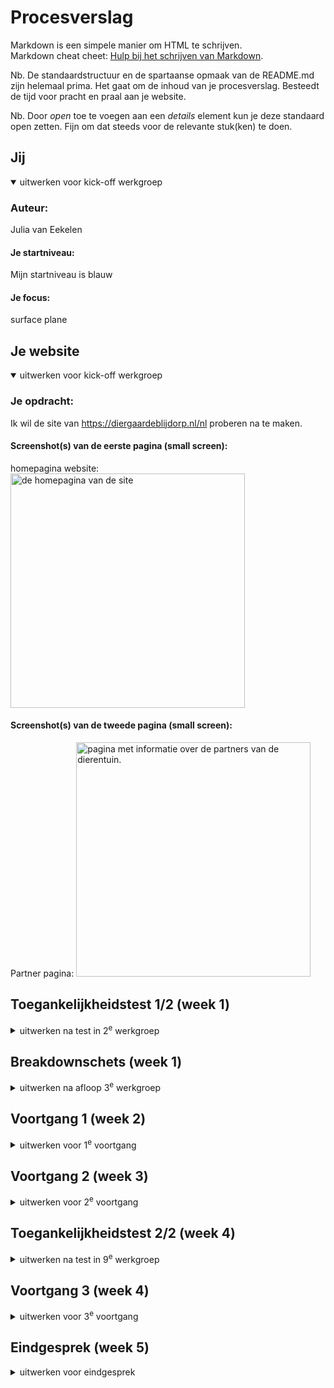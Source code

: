# Procesverslag
Markdown is een simpele manier om HTML te schrijven.  
Markdown cheat cheet: [Hulp bij het schrijven van Markdown](https://github.com/adam-p/markdown-here/wiki/Markdown-Cheatsheet).

Nb. De standaardstructuur en de spartaanse opmaak van de README.md zijn helemaal prima. Het gaat om de inhoud van je procesverslag. Besteedt de tijd voor pracht en praal aan je website.

Nb. Door *open* toe te voegen aan een *details* element kun je deze standaard open zetten. Fijn om dat steeds voor de relevante stuk(ken) te doen.





## Jij

<details open>
  <summary>uitwerken voor kick-off werkgroep</summary>

  ### Auteur:
 Julia van Eekelen

  #### Je startniveau:
  Mijn startniveau is blauw

  #### Je focus:
  surface plane
 
</details>





## Je website

<details open>
  <summary>uitwerken voor kick-off werkgroep</summary>

  ### Je opdracht:
 Ik wil de site van https://diergaardeblijdorp.nl/nl proberen na te maken. 
 
  #### Screenshot(s) van de eerste pagina (small screen): 
  homepagina website:
  <img src="readme-images/homepagina-blijdorp.JPG" width="375px" alt="de homepagina van de site">

  #### Screenshot(s) van de tweede pagina (small screen):
  Partner pagina:
  <img src="readme-images/partnerpagina.JPG" width="375px" alt="pagina met informatie over de partners van de dierentuin.">
 
</details>



## Toegankelijkheidstest 1/2 (week 1)

<details>
  <summary>uitwerken na test in 2<sup>e</sup> werkgroep</summary>

  ### Bevindingen
  Lijst met je bevindingen die in de test naar voren kwamen:
  - Niet alle afbeeldingen hebben een alt tekst, wat niet handig is voor mensen met een screenreader
  - De headings zijn logisch, er is maar 1 h1 op een pagina en voor de rest is er h2/h3 gebruikt
  - De dark-mode wordt op de site niet echt goed ondersteund, zommige dingen gaan wel mee en andere weer niet
  - De animaties, daar gebeurd niet echt iets mee als je de reduced motion aanklikt, dit blijft gewoon hetzelfde wat niet echt fijn is voor mensen die hier gevoelig voor zijn. 
  - Er is genoeg ruimte om alles te bedienen als je de site bekijkt op mobiel
  - met de screenreader wordt alles goed aangegeven en worden de headings en linkjes allemaal goed vertelt en worden de linkjes ook uitgeklapt waar het nodig is. 

</details>


## Breakdownschets (week 1)

<details>
  <summary>uitwerken na afloop 3<sup>e</sup> werkgroep</summary>

  ### de hele pagina: 
  <img src="readme-images/breakdownpagina.jpg" width="375px" alt="breakdown van de hele partner pagina">
  <img>

  ### dynamisch deel (bijv menu): 
  <img src="readme-images/breakdownmenu.jpg" width="375px" alt="breakdown van een het menu">

  ### wellicht nog een dynamisch deel (bijv filter): 
  
</details>


## Voortgang 1 (week 2)

<details>
  <summary>uitwerken voor 1<sup>e</sup> voortgang</summary>

  ### Stand van zaken
 Het was weer even inkomen, het was namelijk el echt een tijdje geleden dat ik bezig ben geweest met code. 
 Voor mijn gevoel ging het opzetten van het bestand wel goed en de basis met de structuur ging wel goed (ookal weet ik nogsteeds niet of ik alles juist heb gebruikt.) 

 Als eerste vond ik het moeilijk om een goede site te vinden, dus daar ging het eigenlijk al mis. De site die ik nu heb gekozen vind ik wel heel leuk maar er zitten ook wel veel animaties in dus dat gaat nog wel een uitdaging worden. 

 Het eerste waar ik tegenaan ben gelopen is de tekst over afbeeldingen zetten, ik heb veel gegoogled en daar kwam ik wel dingen tegen die mogelijk waren maar ik wist niet zeker of ik het allemaal mag gaan gebruiken (dit ga ik dan ook zeker even navragen). 
 
 Eigenlijk heb ik voor de eerste voortgangsgesprekken vooral een basis opgezet en het nog simpel gehouden en heb ik vragen opgeschreven waardoor ik hopelijk verder kan gaan werken. 

 De scroll image had ik wel al toegevoegd, deze had ik namelijk al een keer gebruikt bij internetstandaarden dus ik wist hoe ik dat moest doen. Ookal was dit ook wel weer even kijken naar de code en wat puzzelen omdat ik eerst de border radius op het hele scroll gedeelte had gezet en niet op de images waardoor het er gek uit zag. Maar toen kwam ik er ook zelf wel snel achter dat ik de border radius alleen op de afbeeldingen moest zetten. 


  ### Agenda voor meeting
  samen met je groepje opstellen

  | student 1      | student 2          | student 3    | 
  | ---            | ---                | ---          | 
  | dit bespreken  | en dit             | en ik dit    | 
  | en dat ook nog | dit als er tijd is | nog een punt | 
  | ...            | ...                | ...          | 

  Ik heb het gehad over:
  - Hoe ik tekst over een afbeelding moest plaatsen --> Dit was een vraag die meerdere personen uit mijn groepje had, dus daar hadden we allemaal dus wat aan. 
  - Hoe ik verschillende animaties kon gaan aanpakken en op wat ik zou moeten zoeken.
  - Hoe ik doormiddel van knoppen (pijltje vooruit, pijltje achteruit) door verschillende afbeeldingen kon klikken --> dit was ook een vraag die we als groep hadden, dus meer personen hadden hier wat aan. 


  ### Verslag van meeting
  hier na afloop snel de uitkomsten van de meeting vastleggen:

  De meeting vond ik zelf wel heel handig om vragen te stellen en zo hopelijk weer verder te kunnen werken. 

  Ik heb genoeg tijd gekregen om mijn vragen te stellen en er samen even naar te kijken wat ik heel fijn vond. 
  Er werd gelijk gekeken hoe ik het zou kunnen gaan aanpakken en welke hulpmiddelen (sites) ik zou kunnen gebruiken om een idee te krijgen hoe mijn
  code eruit zou moeten gaan zien. 

  Ik had namelijk moeite met tekst over de afbeelding te zetten en toen werd er gelijk gezegd dat dit nog uitgelegd ging worden in de les en werd er een linkje van w3schools gestuurd zodat ik daar alvast naar kon kijken. 
  Ook heb ik nog meer vragen kunnen stellen over animaties die in mijn site zitten en hebben we daar samen ook even naar gekeken en werd er gezegt dat we hier samen nog even naar konden kijken, dus dat zorgde wel voor geruststelling aangezien ik echt dacht dat het mij nooit zou gaan lukken. 

  - Ik vond het fijn dat we met een groepje ook naar elkaars werk konden kijken, als je dan tegen dezelfde problemen aanloopt kun je daar samen naar kijken en samen kijken hoe je het zou moeten oplossen.
  - Fijn moment om je vragen te kunnen stellen en kijken of je een beetje op schema ligt.
  - Goed geholpen, ze gingen gelijk kijken of ze konden helpen en als ze het niet wisten gingen ze er even verder onderzoek naar doen om je uiteindelijk toch wel te kunnen helpen. 

  
  
</details>



## Voortgang 2 (week 3)

<details>
  <summary>uitwerken voor 2<sup>e</sup> voortgang</summary>

  ### Stand van zaken
  hier dit ging goed & dit was lastig (neem ook screenshots op van delen van je website en code)

Deze week kwam ik nogsteeds voor dezelfde uitdagingen te staan als de week daarvoor. Alleen heb ik deze week dus meer informatie gekregen in de les over tekst over een afbeelding positioneren.
 In de les kregen we hier namelijk theorie over en daar heb ik de opdrachten ook van gemaakt omdat dit dus ook veel voorkomt in mijn site. 
 
 Het is uiteindelijk deze week gelukt op de 3 afbeeldingen die onder elkaar staan goed te zetten met de tekst erover heen. Alleen vroeg ik mij af of het wel helemaal klopte en of ik het wel goed had neergezet, ik had namelijk gewerkt met een section met daarin articles en ik wist niet zeker of deze articles wel klopte. Ook had ik de verschillende elementen in de articles op een bepaalde manier aangeroepen en ik wist ook niet of dit de goede manier was. Dit heb ik toen aan Ivo gevraagd en hij heeft even naar mijn code gekeken en verteld dat de manier die ik had wel kon maar dat er wel iets aan verbeterd kon worden. Deze verbetering lag niet in mijn CSS, maar in de HTML. De articles waren namelijk niet echt logisch en hij zei dat ik het beter kon gaan veranderen naar een ul met li. 
 Hier ben ik dan ook mee aan de slag gegaan en dit ging eigenlijk ook wel goed.
  
  Alleen liep ik tegen een klein probleempje aan dat de bovenste afbeelding weer groter was dan de rest en dat de afbeeldingen meer rechts uitgelijnd waren waardoor er aan de rechterkant dus een stukje witruimte kwam, dit vond ik best gek omdat ik niet gebruik heb gemaakt van padding of een margin. Uiteindelijk na wat dingen geprobeerd te hebben zoals proberen de content in het midden te plaatsen, heb ik de padding op 0 gezet en daardoor veranderde hij dus goed en stonden de 3 blokjes weer goed op hun plek. 

Daarna ben ik nog gaan uitzoeken hoe ik de zwarte overlay over de afbeeldingen kon krijgen maar hier ben ik nogsteeds niet achter gekomen hoe dit moest. Ik heb aan Bregje gevraagd in de les hoe ik dat zou kunnen aanpakken en ik heb geprobeerd om met het pseudo element ::before te werken, alleen werkte het niet toen ik dat probeerde. Er kwam helemaal niks tevoorschijn op mijn website. Ook heb ik nog iets met div geprobeerd en ook dit werkte niet. Toen zat ik er wel even doorheen en had ik er niet echt veel zin meer in. 
Daarom ben ik weer verder gegaan naar wat anders, het is namelijk ook gelukt om de tekst over mijn scroll images te plaatsen, dus hier ben ik wel heel erg blij mee dat dat is gelukt. Ook dit was wel even proberen met de posities van de tekst maar dit was ook wel weer snel gelukt. 

Toen ben ik nog gaan kijken naar het menu van de site en ik heb wat dingen opgezocht op w3schools, maar ik kwam nog niet echt iets vergelijkbaars tegen dus hier moet ik nog even verder naar gaan kijken, maar dat leek mij iets te moeilijk en te lang om nog uit te gaan zoeken. 

  ### Agenda voor meeting
  samen met je groepje opstellen

  | student 1      | student 2          | student 3    | student 4        |
  | ---            | ---                | ---          | ---              |
  | dit bespreken  | en dit             | en ik dit    | en dan ik dat    |
  | en dat ook nog | dit als er tijd is | nog een punt | dit wil ik zeker |
  | ...            | ...                | ...          | ...              |

  vragen: 

  - Hoe krijg ik de zwarte gloed over de pagina's (dingen geprobeerd maar kom er niet uit).
  - Mag ik het 1e plaatje als background image doen?
  - Wat kan ik zoeken om een begin te maken aan de animatie (van de partners).
  - Hoe krijg ik de zwarte overlay precies de maat van mijn li?
  - Hoe krijg ik de zwarte overlay over het 1e plaatje (geprobeerd om de manier waarop het nu was gelukt, maar nu lukt het niet)
  - Hoe kan ik het beste het onderste stuk aanpakken?
  - Ik kan de vormen op de achtergrond nogsteeds niet vinden.
  - Hoe krijg ik de buttons in het midden met de gradient? 
 


  ### Verslag van meeting
  hier na afloop snel de uitkomsten van de meeting vastleggen

  - punt 1
  - punt 2
  - nog een punt
- ...

</details>





## Toegankelijkheidstest 2/2 (week 4)

<details>
  <summary>uitwerken na test in 9<sup>e</sup> werkgroep</summary>

  ### Bevindingen
  Lijst met je bevindingen die in de test naar voren kwamen (geef ook aan wat er verbeterd is):

</details>





## Voortgang 3 (week 4)

<details>
  <summary>uitwerken voor 3<sup>e</sup> voortgang</summary>

  ### Stand van zaken

Ik ben wel weer geprobeerd om verder te komen met mijn code. In mijn hoofd heb ik het wel al een beetje opgegeven omdat ik nog best veel moet doen. 

Ik ben bezig geweest met animaties, namelijk mijn images die bewegen op de partnerpagina. dit is grotendeels gelukt alleen gaat het niet oneindig door en komt er op een gegeven moment een wit vlak als alle afbeeldingen langs zijn geweest. Ik heb gevraagd in de les waar dit aan kan liggen en heb dat ook geprobeerd alleen is het probleem er nogsteeds, ik ga het daarom nog wel een keer vragen en kijken of ik er samen met de docent of de studentenassistenten uit ga komen. 

Daarnaast heb ik ook de animatie toegevoegd dat mijn tekst in beeld schuift als je er naartoe scrollt. Dit was best makkelijk te doen omdat ik de voorbeeldcode hiervoor had gekregen en dit ook gelijk werkten. Ik moest alleen even kijken op welke elementen ik dit moest gaan toepassen. 

Daarnaast ben ik nu in de eerste les van de week ook bezig geweest met het maken van mijn hamburgermenu icoon, deze code heb ik gebruikt van een oefening die op dlo stond. Eerst werkte het niet omdat het helemaal niet te zien was maar met wat hulp kwam het icoontje toch wel tevoorschijn. 
Toen was er nog het probleem dat het button element maar onder 1 streepje stond en ik kreeg dit niet weg. Na het vragen aan een studentassistent en wat zelf te proberen en toe te voegen heb ik het zelf gefixt, maar ik wel echt blij mee was. 
Dus ik ben echt wel blij dat dat het doet!!!

Daarna kwam het lastigste gedeelte namelijk het hamburgermenu maken. Hier ben ik echt heel lang mee bezig geweest. Ik heb de voorbeelden uit de les erbij gepakt en zelf voorbeelden gezocht op youtube en codepen en heb ook verschillende dingen met code geprobeerd en sommige werkten ook wel, maar ik wist niet zeker of ik die code zomaar kon gebruiken dus heb ik dat weer verwijderd. Nu is het dus nogsteeds niet gelukt en daar baal ik wel een beetje ben ook omdat ik daar best wel wat tijd heb ingestopt.

Omdat dat niet werkte ben ik maar bezig gegaan met het maken van een begin van mn 2e pagina. Dit ging eigenlijk best wel goed ook omdat ik al veel heb geofend met code op de andere pagina dus ik merkte wel dat ik al sneller wist hoe ik het moest gaan aanpakken. 
Het beginnetje ging dus best goed en snel, alleen moet ik nu beginnen met het maken van een carousel met buttons. Hiervoor had ik van de studentassistenten ook een linkje van codepen gekregen van Sanne, waar dus de code staat hoe ik het moest aanpakken alleen na dit ook bekeken, aangepast en geprobeerd te hebben werkten het niet. 
Daarna heb ik nog een poging gedaan om het aan Chatgpt te vragen maar hier kwam ik na meerdere pogingen ook niet verder. De plaatjes blijven namelijk onder elkaar staan en komen niet in het carousel blokje. Dit ga ik morgen ook maar na vragen denk ik. De buttons kwamen namelijk wel tevoorschijn alleen de images werkten niet mee, geen idee waarom niet. 

Nu ga ik nog verder met de opzet van de html van mijn 2e pagina en ga ik morgen weer een poging wagen aan de moeilijke dingen. 

vragen:
- hamburgermenu
- carousel met buttons
- achtergrond bubbels
- carousel met timer en automatisch verschuivende plaatjes
- hoe krijg ik de blokjes van de dieren naast elkaar?
- Ik heb een Id gebruikt (nieuws h2) mag dit? is er een andere manier?


  ### Agenda voor meeting
  samen met je groepje opstellen

  | student 1      | student 2          | student 3    | student 4        |
  | ---            | ---                | ---          | ---              |
  | dit bespreken  | en dit             | en ik dit    | en dan ik dat    |
  | en dat ook nog | dit als er tijd is | nog een punt | dit wil ik zeker |
  | ...            | ...                | ...          | ...              |


  ### Verslag van meeting
  hier na afloop snel de uitkomsten van de meeting vastleggen

  - Er is geholpen met het naast elkaar zetten van elementen, ik snapte namelijk niet dat het niet werkten omdat ik het op andere delen van de pagina ook heb laten werken, maar dit was nu gelukt.
  - Ook is er meegekeken naar van plaatjes op de partner pagina die uit zichzelf bewegen dat het niet doorliep en er uiteindelijk dus een heel wit valk naar voren kwam, maar hier kwamen we samen ook niet uit wat wel jammer was.
  - Dan heb ik gevraagd over een onderdeel op de pagina van de homepagina waar als de plaatjes veranderd er ook een pijltje inspringt bij de tekst en dit steeds veranderd, hier heb ik akkoord voor gekregen om dit te skippen en niet te doen, wat ik wel fijn vond want dat vond ik ook wel echt lastig en kwam ik niet uit.
  - Dan heb ik nog hulp gevraagd voor de carroussels alleen kreeg ik hier alleen een aanpak van terug en die had ik ook al gebprobeerd, dus vond het wel jammer dat daar niet samen naar gekeken werd. 

</details>


## Eindgesprek (week 5)

<details>
  <summary>uitwerken voor eindgesprek</summary>

  Eigenlijk had ik het deze week, maar ook vorige week al een klein beetje opgegeven omdat ik nog best veel dingen moest doen en ik problemen had met het hamburgermenu en mijn carroussels, dit lukte niet en heb ik veel tijd in gestoken, waardoor ik dus veel tijd daarin heb gestopt en dus tijd heb verloren om aan de andere dingen te werken. 
  
  Ik had de moet nog niet opgegeven, ik wilde namelijk wel zo ver mogelijk komen om voor de herkansing minder te gaan moeten doen. 

  Toen ik uiteindelijk voor de zoveelste keer aan het werk was aan dat stomme carroussel heb ik het opgegeven en laten liggen zodat ik de rest van mijn pagina nog wel af kon gaan maken en daar de tijd in te steken. 
  Hier gingen ook wel echt een paar dingen mis, maar uiteindelijk ging dit wel soepeler dan dat carroussel wat ik wel fijn vond. 

  Ook heb ik deze week mijn hamburgermenu een soort van laten werken en vormgegeven waar ik wel heel blij mee was omdat ik hier ook best wel moeite mee had omdat ik veel dingen had geprobeerd maar het niet werkten. 

  Als laatste was ik bezig geweest met het nieuwsbrief stukje, wat eigenlijk wel makkelijk ging en ik daar zelf wel voor kon zorgen dat dat er goed uit ging zien dus dat vond ik fijn. 

  Dan als laatste ben ik nog bezig geweest met mn footer en dat ging ook even helemaal fout, ik had namelijk een ul aangemaakt met li maar ik had deze li geen a gegeven wat wel moest. 
  Ook wilde ik de linkjes die in de ul stonden naast elkaar uitlijnen dus ik dacht dat ik dat moest doen met display flex en dan flex wrap wrap maar dat deed het niet en ik snapte er helemaal niks van, na veel dingen geprobeerd te hebben heb ik ze in een div geplaatst en toen werkte het wel. 
  Maar toen kwam ik ergens achter op de blijdorp site zelf hadden ze namelijk gebruik gemaakt van een grid en grid columns dus heb ik dit ook geprobeerd en dit werkten, teon dit werkten heb ik de div weggehaald en heb ik het aan de ul gekoppeld.
  Het duurde ook even voordat dat het deed, maar uiteindelijk is dat nog gelukt, wat ik wel heel fijn vond. 

  Ook had ik geen tijd meer om het laatste deel te maken van de footer met de social media enzo. 

  ### Je uitkomst - karakteristiek screenshots:
  


  ### Dit ging goed/Heb ik geleerd: 

Ik heb geleerd hoe ik tekst over images heen moet plaatsen, aan het begin lukte dit niet en had ik er wel moeite mee, maar na de les die we erover hadden gehad ben ik met mijn eigen code aan de slag gegaan en werkte dit eigenlijk goed. Daar ben ik wel blij mee omdat ik dit veel moest toepassen op mijn pagina. 

Ook hebben ik geleerd om verschillende elementen aan te spreken in mijn css met bijvoorbeeld nth-of-type, dit had ik nog nooit eerder gebruikt en dit heb ik dus ontdekt. Uiteindelijk heb ik dit best veel toegepast en vond ik dit een fijne manier omdat ik dan niet voor elk ding een andere class moest aanmaken. 

Ook heb ik geleerd om te werken met gradient, ik had namelijk vlakken en buttons die een gradient achtergrond hadden, ik wist helemaal niet dat dit kon en wist daarom ook niet hoe ik dit moest gaan toepassen maar toen heb ik via w3schools gezien hoe dat moest en heb ik via daar de achtergronden met een gradient gemaakt wat ik wel heel cool vond. 


  ### Dit was lastig/Is niet gelukt:
 Ik vond veel lastig tijdens het coderen, ookal heb ik veel veel nieuwe dingen geleerd en ooknieuwe dingen gecodeerd. 
 Als eerste had ik best wel veel moeite met het hamburgermenu, ik heb echt heel veel pogingen gedaan en naar de voorbeeld code gekeken en ook nog gekeken naar andere voorbeelden die ik kon vinden, maar niks werkte. Dat moet ik natuurlijk iets niet goed doen maar kwam er ook niet uit wat er niet klopten. Ook heb ik Chatgpt gevraagd maar ook met dit kwam ik er niet uit. 
 
 Uiteindelijk is het wel gelukt alleen werkt het nog niet helemaal goed, als ik namelijk het hele menu maak dan zijn er op het einde sommige links gewoon niet te zien en stopt het menu gewoon en ook heb ik meerdere dingen geprobeerd om dit op te lossen zoals de height aanpassen maar ook dit werkt niet. 

 Daarnaast heb ik in mijn homepgaina dus 2 carroussels nodig, ik heb echt zoveel geprobeerd maar kwam er maar niet uit waarom het bij mij niet lukte. Ik heb het voorbeeld meerdere keren bekeken en uitgevoerd, heb geprobeerd youtube tutorials te bekijken en heb gekeken naar code van vrienden en ook na dit proberen gebeurde er gewoon niks. De images stonden gewoon nog op de zelfde plek. Dus ik snap niet hoe dit dan moet. 

 Daarnaast moest ik ook nog een keer mijn images op autoplay hebben en hier heb ik dus ook youtube video's van gekeken en heb ik code voorbeelden opgezocht op codepen maar ook dit kreeg ik niet voor elkaar, want deze moet net zoals de carroussels ook een timer hebben aan de bovenkant. 

 Ook had ik wel moeite met het vinden van de animatie die ik moest plaatsen om de verschillende plaatjes automatisch te laten bewegen, maar teon ik dit had gevonden vond ik het wel heel vet om te zien dat je dat gewoon met code kan maken. 

 Wat ook niet is gelukt, zijn de waves die je zou moeten zijn als je scrollt naar beneden waar blokjes dan van een wave weer recht worden, hier heb ik eerlijk gezegd nog helemaal niet naar gekeken want daar had ik geen tijd voor. 

 Ook had ik geen tijd voor de surfaceplane en de light en darkmode. 


 ## Herkansing

 Omdat het mij niet gelukt was om optijd mijn website af te maken heb ik dus een herkansing nodig voor dit vak. 
 Ik ben na het eindgesprek meeteen bezig geweest met het verbeteren van mijn footer, het logo die ik had gebruikt was namelijk niet van goede kwaliteit en had niet de goede kleur dus toen ben ik samen met een klasgenootje hier nog even gaan kijken en is het gelukt op dit op te lossen en het zo erin te zetten zodat het er goed uit zag en ik er tevreden mee was. 

 Daarna kwam de 2e klus, ik had namelijk een div gebruikt in mijn ul en ik kwam erachter in de validator dat dat dus niet mag alleen omdat ik het toch al had opgegeven had ik dat toen niet meer verbeterd in mijn gesprek kwam dit ook naar voren dus hier ben ik dan ook mee bezig geweest. Ik heb de div weggehaald en het anders vormgegeven zonder een div te gebruiken. Nu lukt het niet meer om de onderste linkjes naast elkaar te krijgen want dan verdwijnen ze steeds uit het hamburgermenu maar ik ga hier later nog even naar kijken want ik was hier best weer lang mee bezig omdat het even uitvogelen was hoe ik het dan ging doen ook met de css als de div weg was maar dit is uiteindelijk wel gelukt, alleen dus de laatste linkjes nog naast elkaar.

 Daarna ben ik bezig gegaan met het maken van een darkmode, hiervoor ben ik weer eve terug gegaan naar dlo om te kijken hoe dit ookalweer in elkaar zat en heb ik ook even op de voorbeelden van codepen gekeken en ik heb ervoor gekozen om het gewoon door het systeem/ instelling te laten bepalen, dus als iemand die in darkmode heeft staan dat de pagina dan veranderd. Ik wilde het eerst doen door een knap maar dit leek mij net zo makkelelijk hoe ik het nu heb gedaan.
 Ik heb zelf mijn laptop in darkmode gezet en zo gekeken wat ik wilde veranderen als het in darkmode werd gezet, omdat er op de website van blijdorp eigenlijk niet veel veranderd wilde ik dat je bij mijn "eigen" site wel echt een verandering zag, dit ging best makkelijk met coderen eigenlijk.

 Een andere dag ben ik weer even gaan kijken naar dat carousel wat ik echt steeds niet voor elkaar heb gekregen, ik heb toen svg toegevoegd aan de buttons zodat je ook echt de pijltjes zag als je naar de volgende afbeelding wil gaan. Daarnaast heb ik voor dit stukje weer gekeken naar de codepen voorbeeld en heb dit toegepast op mijn eigen code maar dit lukte weer niet en je zag het weer niet dus toen heb ik veel gebruik gemaakt van de hulp van chatgpt en heb ik veel dingen gevraagd zodat het uiteindelijk wel heeft gewerkt. Alleen moet ik nog even kijken of dat ik het zo wil houden of dat ik toch de manier van de codepen voorbeeld wil gaan volgen, dus ik kan hier later nog even op terug komen. Ik heb nu namelijk gewoon img elementen onder elkaar staan en heb het niet in een ul staan. 
 Ook heb ik diezelfde dag nog gekeken naar het autoplay die ik nodig heb op een ander stukje met afbeeldingen alleen was dit ook niet gelukt na een paar keer proberen heb ik de moed opgegeven en ben ik er mee gestopt ook omdat ik dacht dat ik er later wel op terug zou komen. 

 Vandaag (28 december) ben ik weer gaan kijken naar de vormgeving en ben ik bezig geweest met de overlay op sommige afbeeldingen de scroll afbeeldingen moesten namelijk 3 verschillende kleuren ik had hier al een keer een begin aan gemaakt maar toen kwam de kleur niet naar voren nu heb ik het nog een keer geprobeerd en het lukte ik had namelijk nog een keer naar de code die ik een keer al had gebruikt voor een andere overlay gekeken en toen ben ik gewoon wat dingen gaan proberen en uiteindelijk was het gelukkig wel gelukt en bleek het niet zo moeilijk te zijn. 

Ik ben weer bezig geweest met de carousels vandaag (29 december), ik heb ervoor gezorgd dat de autoplay afbeeldingen het doen en dat mijn 2e carousel aan de onderkant van de pagina met de buttons het ook doen. Als eerste ben ik bezig geweest met de autoplay afbeeldingen, ik had het opzetje al eerder gemaakt ik moest alleen nog de javascript toepassen aan het stukje en toen ik dat had gedaan werkte het (met hulp van chatgpt) en was ik daar wel heel blij. Daarna ben ik bezig gegaan met mijn 2e carousel met buttons. Omdat ik dat al een keer eerder had gedaan ging mij dit wel gemakkelijker af alleen liep ik ook wel tegen een paar dingen weer aan. Als eerste was ik vergeten om in de javscript mijn buttons goed aan te roepen ik was namelijk de punten voor de class namen vergeten waardoor het natuurlijk niet werkte want die punt hoort erbij als je iets een class gaf. Nou toen ik hier achter kwam werkte het klikken van de buttons wel alleen stonden de afbeeldingen nu onder elkaar en niet in 1 container. Dus toen heb ik een div aangemaakt waardoor ik er een width en height aan kon geven waardoor de afbeeldingen op dezelfde plek kwamen te staan. 
 

## Bronnenlijst

<details open>
  <summary>continu bijhouden terwijl je werkt</summary>

  Nb. Wees specifiek ('css-tricks' als bron is bijv. niet specifiek genoeg). 
  Nb. ChatGpT en andere AI horen er ook bij.
  Nb. Vermeld de bronnen ook in je code.

  1. https://fonts.adobe.com/fonts/montserrat
  2. https://www.w3schools.com/howto/howto_css_image_text.asp  "hoe zet je tekst over een afbeelding"
  3. https://www.w3schools.com/css/css3_gradients.asp " gradient als background color"
  4. Chatgpt --> voor object:fit 
  5. https://www.w3schools.com/css/css3_shadows_box.asp --> voor het shadow box element
  6. https://www.w3schools.com/howto/howto_css_custom_checkbox.asp --> radio buttons
  7. https://chatgpt.com/c/6750b15b-a63c-800b-bb77-b01b53d885f9 --> radiobuttons / checkbox en input veld email
  8. https://codepen.io/shooft/pen/VwJXNEg --> voor mijn hamburgermenu
  9. chatgpt voor mijn hamburgermenu
  10. https://codepen.io/ericmahoney/pen/eYZwWzN voor mijn hamburgermenu
  11. https://codepen.io/shooft/pen/JjQLVeB voor mijn hamburgermenu button
  12. https://www.w3schools.com/tags/att_input_type_submit.asp voor input type submit				
  12.  https://diergaardeblijdorp.nl/nl?utm_term=blijdorp&utm_campaign=B+%7C+Diergaarde+Blijdorp+(NL)&utm_source=adwords&utm_medium=ppc&hsa_acc=2571617763&hsa_cam=269703749&hsa_grp=20206469669&hsa_ad=523858901276&hsa_src=g&hsa_tgt=kwd-306551720060&hsa_kw=blijdorp&hsa_mt=e&hsa_net=adwords&hsa_ver=3&gad_source=1&gclid=EAIaIQobChMI5KTjyOeaigMVqDsGAB268gnzEAAYASAAEgJmivD_BwE	voor grid-row-column code
  13. https://codepen.io/studiojvla/pen/qVbQqW voor slider
  14. https://codepen.io/shooft/pen/yLKjzWa gebruikt voor carroussel maar werkt / lukt niet
  15. https://codepen.io/shooft/pen/xxozyVW gebruikt voor dark mode 
  16. https://codepen.io/shooft/pen/mdBOZLz  en Chatgpt gebruikt voor carousel / nu werkt het wel maar is de afbeelding na een paar keer klikken niet zichtbaar. 
  17. Eigenlijk gekeken naar oude code voor geluid, maar toen deze bron gebruikt: https://youtu.be/3xlws5og44U?feature=shared
  18. bron geluid olifant: Blijdorp.nl 
  19. Bron sneeuw gifje: https://www.zonova.nl/dl-27111-7-106458/download/sneeuwgif.html
  20. bron tiktok logo: https://uxwing.com/tiktok-white-icon/
  21. bron twitter logo: https://uxwing.com/x-social-media-white-icon/
  22. bron instagram logo: https://uxwing.com/instagram-white-icon/
  23. bron linkedin logo: https://uxwing.com/linkedin-app-white-icon/
  24. bron youtube logo: https://uxwing.com/youtube-app-white-icon/
  25. bron facebook logo: https://www.svgrepo.com/svg/3885/facebook

  

</details>